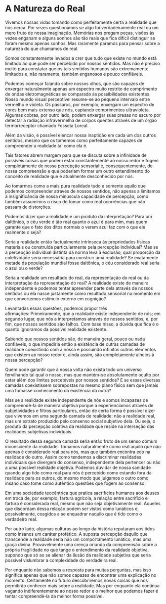 
# A Natureza do Real

Vivemos nossas vidas tomando como perfeitamente certa a realidade que nos cerca. Por vezes questionamos se algo foi verdadeiramente real ou um mero fruto de nossa imaginação. Memórias nos pregam peças, visões às vezes enganam e alguns sonhos são tão reais que fica difícil distinguir se foram mesmo apenas sonhos. Mas raramente paramos para pensar sobre a natureza do que chamamos de real.

Somos constantemente levados a crer que tudo que existe no mundo está limitado ao que pode ser percebido por nossos sentidos. Mas não é preciso muito para constatar que os tais sentidos humanos são extremamente limitados e, não raramente, também enganosos e pouco confiáveis.

Podemos começar falando sobre nossos olhos, que são capazes de enxergar naturalmente apenas um espectro muito restrito de comprimento de ondas eletromagnéticas se comparado às possibilidades existentes. Nosso mundo visual perceptível resume-se ao pequeno intervalo entre vermelho e violeta. Os pássaros, por exemplo, enxergam um espectro de cores bem mais extenso que nós, captando comprimentos ultravioleta. Algumas cobras, por outro lado, podem enxergar suas presas no escuro por detectar a radiação infravermelha de corpos quentes através de um órgão termorreceptor chamado Fosseta Loreal.

Além da visão, é possível elencar nossa inaptidão em cada um dos outros sentidos, mesmo que os tomemos como perfeitamente capazes de compreender a realidade tal como ela é.

Tais fatores abrem margem para que se discuta sobre a infinidade de possíveis coisas que podem estar constantemente ao nosso redor e fogem completamente de nossa percepção sensorial e, consequentemente, de nossa compreensão e que poderiam formar um outro entendimento do conceito de realidade que é atualmente desconhecido por nós.

Ao tomarmos como a mais pura realidade tudo e somente aquilo que podemos compreender através de nossos sentidos, não apenas a limitamos à insignificância de nossa minúscula capacidade de percepção, como também assumimos o risco de tomar como real ocorrências que não passam de distorções.

Podemos dizer que a realidade é um produto da interpretação? Para um daltônico, o céu verde é tão real quanto o azul é para mim, mas quem garante que o fato dos ditos normais o verem azul faz com o que ele realmente o seja?

Seria a realidade então factualmente intrínseca às propriedades físicas materiais ou construída particularmente pela percepção individual? Mas se a percepção individual distinta da norma leva à exclusão, qual proporção da coletividade seria necessária para construir uma realidade? Se exatamente metade da população mundial fosse daltônica, o céu considerado real seria o azul ou o verde?

Seria a realidade um resultado do real, da representação do real ou da interpretação da representação do real? A realidade existe de maneira independente e podemos tentar apreender parte dela através de nossos sentidos ou ela nasce justamente como resultado sensorial no momento em que convertemos estímulo externo em cognição?

Levantadas essas questões, podemos propor três afirmações: Primeiramente, que a realidade existe independente de nós; em segundo lugar, que nós a interpretamos através de nossos sentidos; e, por fim, que nossos sentidos são falhos. Com base nisso, a dúvida que fica é o quanto ignoramos da possível realidade existente.

Sabendo que nossos sentidos são, de maneira geral, pouco ou nada confiáveis, o que impediria então a existência de outras camadas de realidade coexistindo com a nossa e possuindo infinitos outros elementos que existem ao nosso redor e, ainda assim, são completamente alheios à nossa percepção?

Quem pode garantir que à nossa volta não exista todo um universo fervilhando tal qual o nosso, mas que mantém-se absolutamente oculto por estar além dos limites percebíveis por nossos sentidos? E se essas diversas camadas coexistissem sobrepostas no mesmo plano físico sem que jamais uma tomasse conhecimento da existência da outra?

Mas se a realidade existe independente de nós e somos incapazes de compreendê-la de maneira objetiva porque a experienciamos através de subjetividades e filtros particulares, então de certa forma é possível dizer que vivemos em uma segunda camada de realidade: não a realidade real, mas um extrato produzido pelo consenso social subjetivo dela. Ou seja, o produto da percepção coletiva da realidade que reside na interseção das realidades subjetivas individuais.

O resultado dessa segunda camada seria então fruto de um senso comum inconsciente da realidade. Tomamos naturalmente como real aquilo que não apenas é considerado real para nós, mas que também encontra eco na realidade do outro. Assim como tendemos a discriminar realidades individuais que divergem do consenso, independente dela pertencer ou não a uma possível realidade objetiva. Podemos duvidar de nossa sanidade quando algo tido como real para nós é percebido como estando fora da realidade para os outros, do mesmo modo que julgamos o outro como insano caso tome como autêntico questões que fogem ao consenso.

Em uma sociedade teocêntrica que pratica sacrifícios humanos aos deuses em troca de, por exemplo, fartura agrícola, a relação entre sacrifício e fartura é considerada real, mesmo que não seja objetivamente real. Aqueles que discordam dessa relação podem ser vistos como lunáticos e, possivelmente, coagidos a se enquadrar naquilo que é tido como o verdadeiro real.

Por outro lado, algumas culturas ao longo da história reputaram aos tidos como insanos um caráter profético. A suposta percepção daquilo que transcende a realidade seria não um comportamento lunático, mas uma graça divina. Provavelmente uma crença oriunda da compreensão sobre a própria fragilidade no que tange o entendimento da realidade objetiva, supondo que só ao se alienar da ilusão da realidade subjetiva que seria possível vislumbrar a complexidade do verdadeira real.

Por enquanto não sabemos a resposta para muitas perguntas, mas isso significa apenas que não somos capazes de encontrar uma explicação no momento. Certamente no futuro descobriremos novas coisas que nos permitirão conhecer mais sobre a realidade. Mas por enquanto ela continua vagando indiferentemente ao nosso redor e o melhor que podemos fazer é tentar compreendê-la da melhor forma possível.